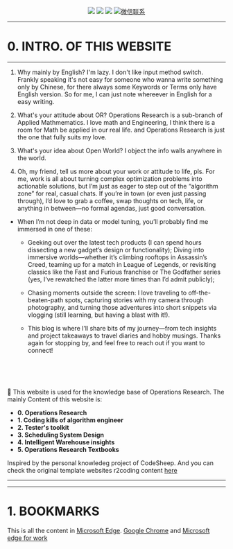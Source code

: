 
<!-- <p align="center">
    <a href="https://www.r2coding.com/" target="_blank">
        <img src="https://cdn.jsdelivr.net/gh/justacoder99/r2coding@master/img/r2coding_logo_index.15y992dieibg.png" width=""/>
    </a>
</p> -->
<!-- ![20240419-170121.jpg](https://s2.loli.net/2024/05/07/CqXjK9WdtsbEegv.jpg) -->

<p align="center">
  <a href="https://blog.csdn.net/weixin_43464653?type=blog" target="_blank"><img src="https://img.shields.io/badge/CSDN-熊猫鹏_梓潼-yellow"></a>
  <a href="https://www.linkedin.com/feed/?trk=guest_homepage-basic_nav-header-signin" target="_blank"><img src="https://img.shields.io/badge/LinkedIn-Wenpeng Li-blue.svg"></a>
  <a href="https://space.bilibili.com/13180854" target="_blank"><img src="https://img.shields.io/badge/bilibili-哔哩哔哩-critical"></a>
  <a href="" target="_blank">
    <img src="https://domilicli.bio" alt="微信联系">
  </a>
</p>

---
# **0. INTRO. OF THIS WEBSITE**
---

1. Why mainly by English?
I'm lazy. I don't like input method switch. Frankly speaking it's not easy for someone who wanna write something only by Chinese, for there always some Keywords or Terms only have English version. So for me, I can just note whereever in English for a easy writing.

2. What's your attitude about OR?
Operations Research is a sub-branch of Applied Mathmematics. I love math and Engineering, I think there is a room for Math be applied in our real life. and Operations Research is just the one that fully suits my love.

3. What's your idea about Open World?
I object the info walls anywhere in the world.

4. Oh, my friend, tell us more about your work or attitude to life, pls.
For me, work is all about turning complex optimization problems into actionable solutions, but I’m just as eager to step out of the “algorithm zone” for real, casual chats. If you’re in town (or even just passing through), I’d love to grab a coffee, swap thoughts on tech, life, or anything in between—no formal agendas, just good conversation.

- When I’m not deep in data or model tuning, you’ll probably find me immersed in one of these:

  - Geeking out over the latest tech products (I can spend hours dissecting a new gadget’s design or functionality);
  Diving into immersive worlds—whether it’s climbing rooftops in Assassin’s Creed, teaming up for a match in League of Legends, or revisiting classics like the Fast and Furious franchise or The Godfather series (yes, I’ve rewatched the latter more times than I’d admit publicly);
  - Chasing moments outside the screen: I love traveling to off-the-beaten-path spots, capturing stories with my camera through photography, and turning those adventures into short snippets via vlogging (still learning, but having a blast with it!).

  - This blog is where I’ll share bits of my journey—from tech insights and project takeaways to travel diaries and hobby musings. Thanks again for stopping by, and feel free to reach out if you want to connect!


<br><br><br> 



 🌟
  This website is used for the knowledge base of Operations Research. 
  The mainly Content of this website is:
  - **0. Operations Research**
  - **1. Coding kills of algorithm engineer**
  - **2. Tester's toolkit**
  - **3. Scheduling System Design**
  - **4. Intelligent Warehouse insights**
  - **5. Operations Research Textbooks**























  Inspired by the personal knowledeg project of CodeSheep. And you can check the original template websites r2coding content [here](./r2coding.md)

---

<!-- <embed src="files/building-a-second-brain-a-proven-method-to-organize-your-digital-life-and-unlock-your-creative-potential-1982167386-9781982167387_compress.pdf" width="600" height="400" type="application/pdf"> -->






---
# **1. BOOKMARKS**
This is  all the content in [Microsoft Edge](./Bookmarks.md).
[Google Chrome](./Boomarks_chrome.md) and [Microsoft edge for work](./bookmarks_hr.md)